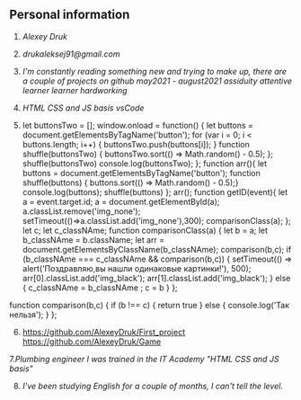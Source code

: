 ## Personal information
 1. _Alexey Druk_
 2. _drukaleksej91@gmail.com_

3. _I'm constantly reading something new and trying to make up, there are a couple of projects on github_
_may2021 - august2021_
_assiduity_
_attentive_
_learner_
_learner hardworking_

4. _HTML CSS and JS basis vsCode_

5. let buttonsTwo = [];
  window.onload = function() {
  let buttons = document.getElementsByTagName('button');
   for (var i = 0; i < buttons.length; i++) {
     buttonsTwo.push(buttons[i]);
   }
   function shuffle(buttonsTwo) {
  buttonsTwo.sort(() => Math.random() - 0.5);
};
shuffle(buttonsTwo)
console.log(buttonsTwo);
};
 function arr(){
  let buttons = document.getElementsByTagName('button');
  function shuffle(buttons) {
  buttons.sort(() => Math.random() - 0.5);}
    console.log(buttons);
  shuffle(buttons)
  };
  arr(); 
  function getID(event){
  let a = event.target.id;
  a = document.getElementById(a);
  a.classList.remove('img_none');
  setTimeout(()=>a.classList.add('img_none'),300);
  comparisonClass(a);
};
let c;
let c_classNAme;
function comparisonClass(a) {
  let b = a;
  let b_classNAme = b.className;
  let arr = document.getElementsByClassName(b_classNAme);
  comparison(b,c); 
  if (b_classNAme === c_classNAme && comparison(b,c)) {
  setTimeout(() => alert('Поздравляю,вы нашли одинаковые картинки!'), 500);
  arr[0].classList.add('img_black');
  arr[1].classList.add('img_black');
} else {
  c_classNAme = b_classNAme ;
  c = b
}
};

function comparison(b,c) {
  if (b !== c) {
    return true
  } else {
    console.log('Так нельзя');
  }
};

6. https://github.com/AlexeyDruk/First_project 
   https://github.com/AlexeyDruk/Game

7._Plumbing engineer_ 
  _I was trained in the IT Academy "HTML CSS and JS basis"_

8. _I've been studying English for a couple of months, I can't tell the level._



